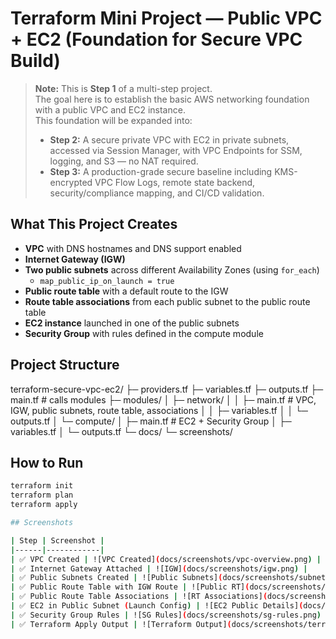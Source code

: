 
# Terraform Mini Project — Public VPC + EC2 (Foundation for Secure VPC Build)

> **Note:** This is **Step 1** of a multi-step project.  
> The goal here is to establish the basic AWS networking foundation with a public VPC and EC2 instance.  
> This foundation will be expanded into:
> - **Step 2:** A secure private VPC with EC2 in private subnets, accessed via Session Manager, with VPC Endpoints for SSM, logging, and S3 — no NAT required.
> - **Step 3:** A production-grade secure baseline including KMS-encrypted VPC Flow Logs, remote state backend, security/compliance mapping, and CI/CD validation.


##  What This Project Creates
- **VPC** with DNS hostnames and DNS support enabled
- **Internet Gateway (IGW)**
- **Two public subnets** across different Availability Zones (using `for_each`)
  - `map_public_ip_on_launch = true`
- **Public route table** with a default route to the IGW
- **Route table associations** from each public subnet to the public route table
- **EC2 instance** launched in one of the public subnets
- **Security Group** with rules defined in the compute module


##  Project Structure
terraform-secure-vpc-ec2/
├─ providers.tf
├─ variables.tf
├─ outputs.tf
├─ main.tf # calls modules
├─ modules/
│ ├─ network/
│ │ ├─ main.tf # VPC, IGW, public subnets, route table, associations
│ │ ├─ variables.tf
│ │ └─ outputs.tf
│ └─ compute/
│ ├─ main.tf # EC2 + Security Group
│ ├─ variables.tf
│ └─ outputs.tf
└─ docs/
└─ screenshots/

## How to Run
```bash
terraform init
terraform plan
terraform apply

## Screenshots

| Step | Screenshot |
|------|------------|
| ✅ VPC Created | ![VPC Created](docs/screenshots/vpc-overview.png) |
| ✅ Internet Gateway Attached | ![IGW](docs/screenshots/igw.png) |
| ✅ Public Subnets Created | ![Public Subnets](docs/screenshots/subnets-public.png) |
| ✅ Public Route Table with IGW Route | ![Public RT](docs/screenshots/rtb-public.png) |
| ✅ Public Route Table Associations | ![RT Associations](docs/screenshots/rtb-associations.png) |
| ✅ EC2 in Public Subnet (Launch Config) | ![EC2 Public Details](docs/screenshots/ec2-public-details.png) |
| ✅ Security Group Rules | ![SG Rules](docs/screenshots/sg-rules.png) |
| ✅ Terraform Apply Output | ![Terraform Output](docs/screenshots/terraform-output.png) |
